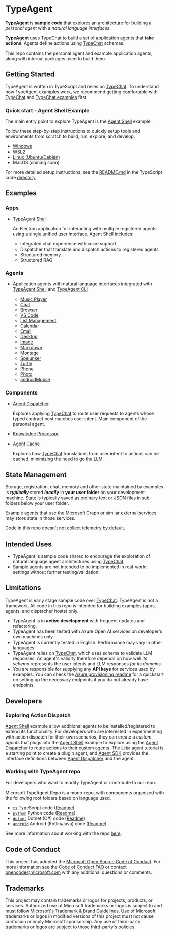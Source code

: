 # TypeAgent

**TypeAgent** is **sample code** that explores an architecture for building a _personal agent_ with a _natural language interfaces_.

**TypeAgent** uses [TypeChat](https://github.com/microsoft/typechat) to build a set of application agents that **take actions**. Agents define actions using [TypeChat](https://github.com/microsoft/typechat) schemas.

This repo contains the personal agent and example application agents, along with internal packages used to build them.

## Getting Started

TypeAgent is written in TypeScript and relies on [TypeChat](https://github.com/microsoft/typechat). To understand how TypeAgent examples work, we recommend getting comfortable with [TypeChat](https://github.com/microsoft/typechat) and [TypeChat examples](https://github.com/microsoft/TypeChat/tree/main/typescript/examples) first.

### Quick start - Agent Shell Example

The main entry point to explore TypeAgent is the [Agent Shell](./ts/packages/shell) example.

Follow these step-by-step instructions to quickly setup tools and environments from scratch to build, run, explore, and develop.

- [Windows](./docs/setup/setup-Windows.md)
- [WSL2](./docs/setup/setup-WSL2.md)
- [Linux (Ubuntu/Debian)](./docs/setup/setup-Linux.md)
- MacOS (coming soon)

For more detailed setup instructions, see the [README.md](./ts/README.md) in the TypeScript code [directory](./ts)

## Examples

### Apps

- [TypeAgent Shell](./ts/packages/shell/)

  An Electron application for interacting with multiple registered agents using a single unified user interface. Agent Shell includes:

  - Integrated chat experience with voice support
  - Dispatcher that translate and dispatch actions to registered agents
  - Structured memory
  - Structured RAG

### Agents

- Application agents with natural language interfaces integrated with [TypeAgent Shell](./ts/packages/shell/) and [TypeAgent CLI](./ts/packages/cli/)

  - [Music Player](./ts/packages/agents/player/)
  - [Chat](./ts/packages/agents/chat/)
  - [Browser](./ts/packages/agents/browser/)
  - [VS Code](./ts/packages/agents/code/)
  - [List Management](./ts/packages/agents/list/)
  - [Calendar](./ts/packages/agents/calendar/)
  - [Email](./ts/packages/agents/email/)
  - [Desktop](./ts/packages/agents/desktop/)
  - [Image](./ts/packages/agents/image/)
  - [Markdown](./ts/packages/agents/markdown/)
  - [Montage](./ts/packages/agents/montage/)
  - [Spelunker](./ts/packages/agents/spelunker/)
  - [Turtle](./ts/packages/agents/turtle/)
  - [Phone](.ts/packages/agents/phone/)
  - [Photo](.ts/packages/agents/photo/)
  - [androidMobile](.ts/packages/agents/androidMobile/)

### Components

- [Agent Dispatcher](./ts/packages/dispatcher/)

  Explores applying [TypeChat](https://github.com/microsoft/typechat) to route user requests to agents whose typed contract best matches user intent. Main component of the personal agent.

- [Knowledge Processor](./ts/packages/knowPro)

- [Agent Cache](./ts/packages/cache/)

  Explores how [TypeChat](https://github.com/microsoft/typechat) translations from user intent to actions can be cached, minimizing the need to go the LLM.

## State Management

Storage, registration, chat, memory and other state maintained by examples is **_typically_** stored **_locally_** in **your user folder** on your development machine. State is typically saved as ordinary text or JSON files in sub-folders below your user folder.

Example agents that use the Microsoft Graph or similar external services may store state in those services.

Code in this repo doesn't not collect telemetry by default.

## Intended Uses

- TypeAgent is sample code shared to encourage the exploration of natural language agent architectures using [TypeChat](https://github.com/microsoft/typechat).
- Sample agents are not intended to be implemented in real-world settings without further testing/validation.

## Limitations

TypeAgent is early stage sample code over [TypeChat](https://github.com/microsoft/typechat). TypeAgent is not a framework. All code in this repo is intended for building examples (apps, agents, and disptacher hosts) only.

- TypeAgent is in **active development** with frequent updates and refactoring.
- TypeAgent has been tested with Azure Open AI services on developer's own machines only.
- TypeAgent is currently tested in English. Performance may vary in other languages.
- TypeAgent relies on [TypeChat](https://github.com/microsoft/typechat), which uses schema to validate LLM responses. An agent's validity therefore depends on how well _its schema_ represents the user intents and LLM responses _for its domains_.
- You are responsible for supplying any **API keys** for services used by examples.  You can check the [Azure provisioning readme](./azure/README.MD) for a quickstart on setting up the necessary endpoints if you do not already have endpoints.

## Developers

### Exploring Action Dispatch

[Agent Shell](./ts/packages/shell) example allow additional agents to be installed/registered to extend its functionality. For developers who are interested in experimenting with action dispatch for their own scenarios, they can create a _custom agents_ that plugs into the [Agent Shell](./ts/packages/shell) example to explore using the [Agent Dispatcher](./ts/packages/dispatcher/) to route actions to their custom agents. The `Echo` agent [tutorial](./docs/tutorial/agent.md) is a starting point to create a plugin agent, and [Agent SDK](./ts/packages/agentSdk/) provides the interface definitions between [Agent Dispatcher](./ts/packages/dispatcher) and the agent.

### Working with TypeAgent repo

For developers who want to modify TypeAgent or contribute to our repo.

Microsoft TypeAgent Repo is a mono-repo, with components organized with the following root folders based on language used.

- [`ts`](./ts) TypeScript code ([Readme](./ts/README.md))
- [`python`](./python) Python code ([Readme](./python/README.md))
- [`dotnet`](./dotnet) Dotnet (C#) code ([Readme](./dotnet/README.md))
- [`android`](./android/) Android (Kotlin/Java) code ([Readme](./android/README.md))

See more information about working with the repo [here](./docs/help/dev.md).

## Code of Conduct

This project has adopted the [Microsoft Open Source Code of Conduct](https://opensource.microsoft.com/codeofconduct/).
For more information see the [Code of Conduct FAQ](https://opensource.microsoft.com/codeofconduct/faq/) or
contact [opencode@microsoft.com](mailto:opencode@microsoft.com) with any additional questions or comments.

## Trademarks

This project may contain trademarks or logos for projects, products, or services. Authorized use of Microsoft
trademarks or logos is subject to and must follow
[Microsoft's Trademark & Brand Guidelines](https://www.microsoft.com/en-us/legal/intellectualproperty/trademarks/usage/general).
Use of Microsoft trademarks or logos in modified versions of this project must not cause confusion or imply Microsoft sponsorship.
Any use of third-party trademarks or logos are subject to those third-party's policies.
